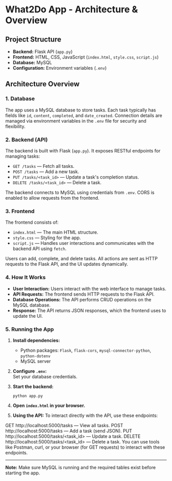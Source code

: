 # What2Do App - Architecture & Overview

## Project Structure

- **Backend:** Flask API (`app.py`)
- **Frontend:** HTML, CSS, JavaScript (`index.html`, `style.css`, `script.js`)
- **Database:** MySQL
- **Configuration:** Environment variables (`.env`)

## Architecture Overview

### 1. Database

The app uses a MySQL database to store tasks. Each task typically has fields like `id`, `content`, `completed`, and `date_created`. Connection details are managed via environment variables in the `.env` file for security and flexibility.

### 2. Backend (API)

The backend is built with Flask (`app.py`). It exposes RESTful endpoints for managing tasks:

- `GET /tasks` — Fetch all tasks.
- `POST /tasks` — Add a new task.
- `PUT /tasks/<task_id>` — Update a task's completion status.
- `DELETE /tasks/<task_id>` — Delete a task.

The backend connects to MySQL using credentials from `.env`. CORS is enabled to allow requests from the frontend.

### 3. Frontend

The frontend consists of:

- `index.html` — The main HTML structure.
- `style.css` — Styling for the app.
- `script.js` — Handles user interactions and communicates with the backend API using `fetch`.

Users can add, complete, and delete tasks. All actions are sent as HTTP requests to the Flask API, and the UI updates dynamically.

### 4. How It Works

- **User Interaction:** Users interact with the web interface to manage tasks.
- **API Requests:** The frontend sends HTTP requests to the Flask API.
- **Database Operations:** The API performs CRUD operations on the MySQL database.
- **Response:** The API returns JSON responses, which the frontend uses to update the UI.

### 5. Running the App

1. **Install dependencies:**  
   - Python packages: `Flask`, `flask-cors`, `mysql-connector-python`, `python-dotenv`
   - MySQL server

2. **Configure `.env`:**  
   Set your database credentials.

3. **Start the backend:**  
   ```
   python app.py
   ```

4. **Open `index.html` in your browser.**

5. **Using the API:**
To interact directly with the API, use these endpoints:

GET http://localhost:5000/tasks — View all tasks.
POST http://localhost:5000/tasks — Add a task (send JSON).
PUT http://localhost:5000/tasks/<task_id> — Update a task.
DELETE http://localhost:5000/tasks/<task_id> — Delete a task.
You can use tools like Postman, curl, or your browser (for GET requests) to interact with these endpoints.

---

**Note:** Make sure MySQL is running and the required tables exist before starting the app.